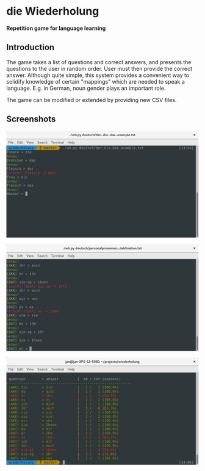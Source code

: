 # die Wiederholung

**Repetition game for language learning**

## Introduction

The game takes a list of questions and correct answers, and presents the
questions to the user in random order. User must then provide the correct
answer. Although quite simple, this system provides a convenient way to solidify
knowledge of certain "mappings" which are needed to speak a language. E.g.
in German, noun gender plays an important role.

The game can be modified or extended by providing new CSV files.


## Screenshots

![Screenshot #1](docs/screenshot_1.png)

![Screenshot #2](docs/screenshot_2.png)

![Screenshot #3](docs/screenshot_3.png)
